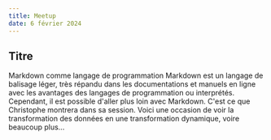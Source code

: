 ```yaml
---
title: Meetup
date: 6 février 2024
---
```


## Titre
Markdown comme langage de programmation
Markdown est un langage de balisage léger, très répandu dans les documentations et manuels en ligne avec les avantages des langages de programmation ou interprétés.
<br />
Cependant, il est possible d'aller plus loin avec Markdown. C'est ce que Christophe montrera dans sa session. Voici une occasion de voir la transformation des données en une transformation dynamique, voire beaucoup plus...

